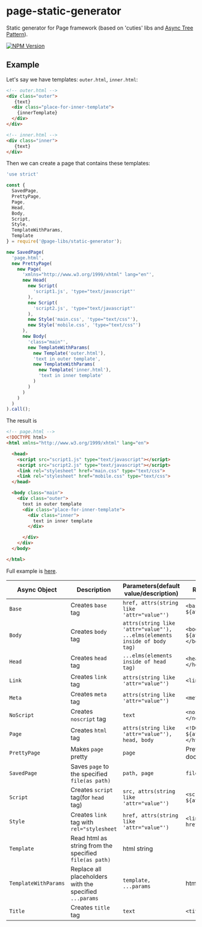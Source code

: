 # page-static-generator
Static generator for Page framework (based on 'cuties' libs and [Async Tree Pattern](https://github.com/Guseyn/async-tree-patern/blob/master/Async_Tree_Patern.pdf)).

[![NPM Version][npm-image]][npm-url]

## Example

Let's say we have templates: `outer.html`, `inner.html`:

```html
<!-- outer.html -->
<div class="outer">
   {text}
  <div class="place-for-inner-template">
    {innerTemplate}
  </div>
</div>

```

```html
<!-- inner.html -->
<div class="inner">
   {text}
</div>

```

Then we can create a page that contains these templates:

```js
'use strict'

const {
  SavedPage,
  PrettyPage,
  Page,
  Head,
  Body,
  Script,
  Style,
  TemplateWithParams,
  Template
} = require('@page-libs/static-generator');

new SavedPage(
  'page.html', 
  new PrettyPage(
    new Page(
      'xmlns="http://www.w3.org/1999/xhtml" lang="en"',
      new Head(
        new Script(
          'script1.js', 'type="text/javascript"'
        ),
        new Script(
          'script2.js', 'type="text/javascript"'
        ),
        new Style('main.css', 'type="text/css"'),
        new Style('mobile.css', 'type="text/css"')
      ),
      new Body(
        'class="main"',
        new TemplateWithParams(
          new Template('outer.html'),
          'text in outer template',
          new TemplateWithParams(
            new Template('inner.html'),
            'text in inner template'
          )
        )
      )
    )
  )
).call();

```

The result is

```html
<!-- page.html -->
<!DOCTYPE html>
<html xmlns="http://www.w3.org/1999/xhtml" lang="en">

  <head>
    <script src="script1.js" type="text/javascript"></script>
    <script src="script2.js" type="text/javascript"></script>
    <link rel="stylesheet" href="main.css" type="text/css">
    <link rel="stylesheet" href="mobile.css" type="text/css">
  </head>

  <body class="main">
    <div class="outer">
      text in outer template
      <div class="place-for-inner-template">
        <div class="inner">
          text in inner template
        </div>

      </div>
    </div>
  </body>

</html>

```

Full example is [here](https://github.com/Guseyn/page-static-generator/tree/master/example).

| Async Object  | Description | Parameters(default value/description) | Representation result |
| ------------- | ----------------| ---------- | --------------------- |
| `Base` | Creates `base` tag | `href, attrs(string like 'attr="value"')` | `<base href=${href} ${attrs}>` |
| `Body` | Creates `body` tag | `attrs(string like 'attr="value"'), ...elms(elements inside of body tag)` | `<body ${attrs}>${elms.join('')}</body>` |
| `Head` | Creates `head` tag | `...elms(elements inside of head tag)` | `<head>${elms.join('')}</head>` |
| `Link` | Creates `link` tag | `attrs(string like 'attr="value"')` | `<link ${attrs}>` |
| `Meta` | Creates `meta` tag | `attrs(string like 'attr="value"')` | `<meta ${attrs}>` |
| `NoScript` | Creates `noscript` tag | `text` | `<noscript>${text}</noscript>` |
| `Page` | Creates `html` tag | `attrs(string like 'attr="value"'), head, body` | `<!DOCTYPE html>\n<html ${attrs}>${head}${body}</html>\n` |
| `PrettyPage` | Makes `page` pretty | `page` | Pretty html document(`page`) |
| `SavedPage` | Saves `page` to the specified `file(as path)` | `path, page` | `file(as path)` |
| `Script` | Creates `script` tag(for `head` tag) | `src, attrs(string like 'attr="value"')` | `<script src="${src}" ${attrs}></script>` |
| `Style` | Creates `link` tag with `rel="stylesheet` | `href, attrs(string like 'attr="value"')` | `<link rel="stylesheet" href="${href}" ${attrs}>` |
| `Template` | Read html as string from the specified `file(as path)` | html string |
| `TemplateWithParams` | Replace all placeholders with the specified `...params` | `template, ...params` | html string |
| `Title` | Creates `title` tag | `text` | `<title>${text}</title>` |

[npm-image]: https://img.shields.io/npm/v/@page-libs/static-generator.svg
[npm-url]: https://npmjs.org/package/@page-libs/static-generator
